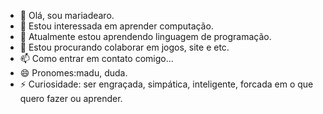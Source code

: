 - 👋 Olá, sou mariadearo.
- 👀 Estou interessada em aprender computação.
- 🌱 Atualmente estou aprendendo linguagem de programação.
- 💞️ Estou procurando colaborar em jogos, site e etc.
- 📫 Como entrar em contato comigo...
- 😄 Pronomes:madu, duda.
- ⚡ Curiosidade: ser engraçada, simpática, inteligente, forcada em o que quero fazer ou aprender.

<!---
mariadearo/mariadearo is a ✨ special ✨ repository because its `README.md` (this file) appears on your GitHub profile.
You can click the Preview link to take a look at your changes.
--->
